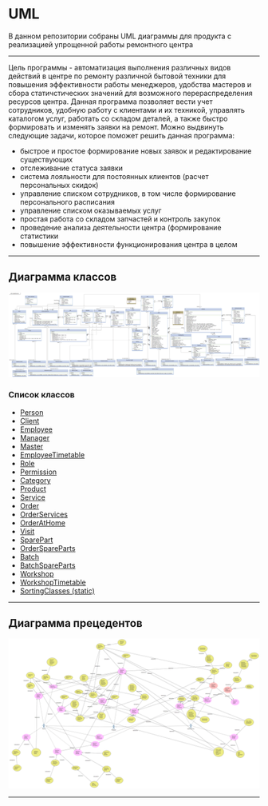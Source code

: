 # UML
В данном репозитории собраны UML диаграммы для продукта с реализацией упрощенной работы ремонтного центра
<hr>
<p>Цель программы - автоматизация выполнения различных видов действий в центре по ремонту различной бытовой техники для повышения эффективности работы менеджеров, удобства мастеров и сбора статичстических значений для возможного перераспределения ресурсов центра. Данная программа позволяет вести учет сотрудников, удобную работу с клиентами и их техникой, управлять каталогом услуг, работать со складом деталей, а также быстро формировать и изменять заявки на ремонт. Можно выдвинуть следующие задачи, которое поможет решить данная программа:</p>
<ul>
  <li>быстрое и простое формирование новых заявок и редактирование существующих</li>
  <li>отслеживание статуса заявки</li>
  <li>система лояльности для постоянных клиентов (расчет персональных скидок)</li>
  <li>управление списком сотрудников, в том числе формирование персонального расписания</li>
  <li>управление списком оказываемых услуг</li>
  <li>простая работа со складом запчастей и контроль закупок</li>
  <li>проведение анализа деятельности центра (формирование статистики</li>
  <li>повышение эффективности функционирования центра в целом</li>
</ul>

<hr>

## Диаграмма классов
![](./images/Classes_TechServ_Sergei.png "Диаграмма классов")

### Список классов
 - [Person](./descriptions/person.md "Класс Person")
 - [Client](./descriptions/client.md "Класс Client")
 - [Employee](./descriptions/employee.md "Класс Employee")
 - [Manager](./descriptions/manager.md "Класс Manager")
 - [Master](./descriptions/master.md "Класс Master")
 - [EmployeeTimetable](./descriptions/employeeTimetable.md "Класс EmployeeTimetable")
 - [Role](./descriptions/role.md "Класс Role")
 - [Permission](./descriptions/permission.md "Класс Permission")
 - [Category](./descriptions/category.md "Класс Category")
 - [Product](./descriptions/product.md "Класс Product")
 - [Service](./descriptions/service.md "Класс Service")
 - [Order](./descriptions/order.md "Класс Order")
 - [OrderServices](./orderServices.md "Класс OrderServices")
 - [OrderAtHome](./descriptions/orderAtHome.md "Класс OrderAtHome")
 - [Visit](./descriptions/visit.md "Класс Visit")
 - [SparePart](./descriptions/sparepart.md "Класс SparePart")
 - [OrderSpareParts](./descriptions/orderSpareparts.md "Класс OrderSpareParts")
 - [Batch](./descriptions/batch.md "Класс Batch")
 - [BatchSpareParts](./descriptions/batchSpareparts.md "Класс BatchSpareParts")
 - [Workshop](./descriptions/workshop.md "Класс Workshop")
 - [WorkshopTimetable](./descriptions/workshopTimetable.md "Класс WorkshopTimetalbe")
 - [SortingClasses (static)](./descriptions/staticLists.md "Статические классы сортировки")

<hr>

## Диаграмма прецедентов
![](./images/UseCases_TechServ_Sergei.png "Диаграмма прецедентов")

<hr>
